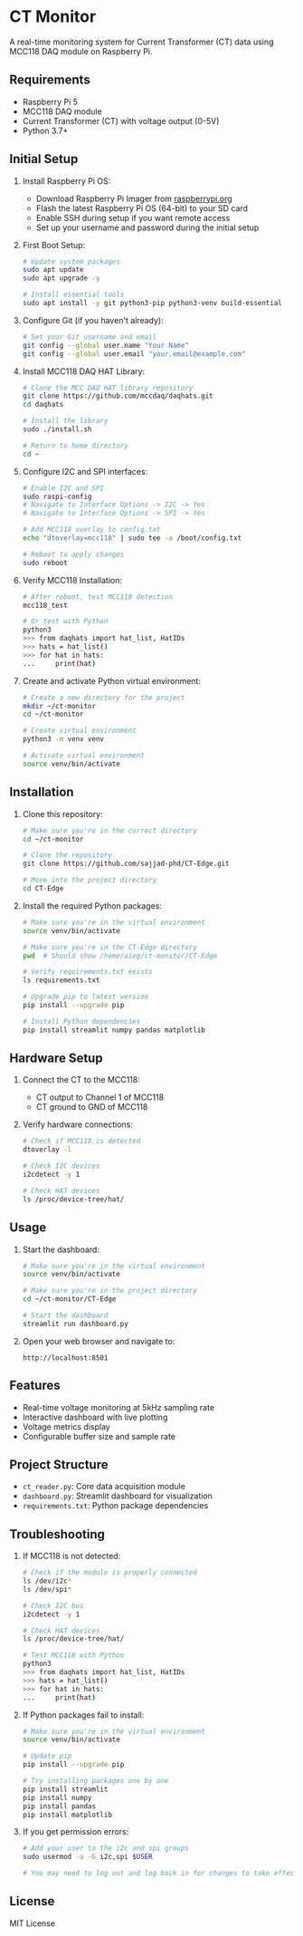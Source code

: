 # CT Monitor

A real-time monitoring system for Current Transformer (CT) data using MCC118 DAQ module on Raspberry Pi.

## Requirements

- Raspberry Pi 5
- MCC118 DAQ module
- Current Transformer (CT) with voltage output (0-5V)
- Python 3.7+

## Initial Setup

1. Install Raspberry Pi OS:
   - Download Raspberry Pi Imager from [raspberrypi.org](https://www.raspberrypi.org/software/)
   - Flash the latest Raspberry Pi OS (64-bit) to your SD card
   - Enable SSH during setup if you want remote access
   - Set up your username and password during the initial setup

2. First Boot Setup:
   ```bash
   # Update system packages
   sudo apt update
   sudo apt upgrade -y
   
   # Install essential tools
   sudo apt install -y git python3-pip python3-venv build-essential
   ```

3. Configure Git (if you haven't already):
   ```bash
   # Set your Git username and email
   git config --global user.name "Your Name"
   git config --global user.email "your.email@example.com"
   ```

4. Install MCC118 DAQ HAT Library:
   ```bash
   # Clone the MCC DAQ HAT library repository
   git clone https://github.com/mccdaq/daqhats.git
   cd daqhats
   
   # Install the library
   sudo ./install.sh
   
   # Return to home directory
   cd ~
   ```

5. Configure I2C and SPI interfaces:
   ```bash
   # Enable I2C and SPI
   sudo raspi-config
   # Navigate to Interface Options -> I2C -> Yes
   # Navigate to Interface Options -> SPI -> Yes
   
   # Add MCC118 overlay to config.txt
   echo "dtoverlay=mcc118" | sudo tee -a /boot/config.txt
   
   # Reboot to apply changes
   sudo reboot
   ```

6. Verify MCC118 Installation:
   ```bash
   # After reboot, test MCC118 detection
   mcc118_test
   
   # Or test with Python
   python3
   >>> from daqhats import hat_list, HatIDs
   >>> hats = hat_list()
   >>> for hat in hats:
   ...     print(hat)
   ```

7. Create and activate Python virtual environment:
   ```bash
   # Create a new directory for the project
   mkdir ~/ct-monitor
   cd ~/ct-monitor
   
   # Create virtual environment
   python3 -m venv venv
   
   # Activate virtual environment
   source venv/bin/activate
   ```

## Installation

1. Clone this repository:
   ```bash
   # Make sure you're in the correct directory
   cd ~/ct-monitor
   
   # Clone the repository
   git clone https://github.com/sajjad-phd/CT-Edge.git
   
   # Move into the project directory
   cd CT-Edge
   ```

2. Install the required Python packages:
   ```bash
   # Make sure you're in the virtual environment
   source venv/bin/activate
   
   # Make sure you're in the CT-Edge directory
   pwd  # Should show /home/aiog/ct-monitor/CT-Edge
   
   # Verify requirements.txt exists
   ls requirements.txt
   
   # Upgrade pip to latest version
   pip install --upgrade pip
   
   # Install Python dependencies
   pip install streamlit numpy pandas matplotlib
   ```

## Hardware Setup

1. Connect the CT to the MCC118:
   - CT output to Channel 1 of MCC118
   - CT ground to GND of MCC118

2. Verify hardware connections:
   ```bash
   # Check if MCC118 is detected
   dtoverlay -l
   
   # Check I2C devices
   i2cdetect -y 1
   
   # Check HAT devices
   ls /proc/device-tree/hat/
   ```

## Usage

1. Start the dashboard:
   ```bash
   # Make sure you're in the virtual environment
   source venv/bin/activate
   
   # Make sure you're in the project directory
   cd ~/ct-monitor/CT-Edge
   
   # Start the dashboard
   streamlit run dashboard.py
   ```

2. Open your web browser and navigate to:
   ```
   http://localhost:8501
   ```

## Features

- Real-time voltage monitoring at 5kHz sampling rate
- Interactive dashboard with live plotting
- Voltage metrics display
- Configurable buffer size and sample rate

## Project Structure

- `ct_reader.py`: Core data acquisition module
- `dashboard.py`: Streamlit dashboard for visualization
- `requirements.txt`: Python package dependencies

## Troubleshooting

1. If MCC118 is not detected:
   ```bash
   # Check if the module is properly connected
   ls /dev/i2c*
   ls /dev/spi*
   
   # Check I2C bus
   i2cdetect -y 1
   
   # Check HAT devices
   ls /proc/device-tree/hat/
   
   # Test MCC118 with Python
   python3
   >>> from daqhats import hat_list, HatIDs
   >>> hats = hat_list()
   >>> for hat in hats:
   ...     print(hat)
   ```

2. If Python packages fail to install:
   ```bash
   # Make sure you're in the virtual environment
   source venv/bin/activate
   
   # Update pip
   pip install --upgrade pip
   
   # Try installing packages one by one
   pip install streamlit
   pip install numpy
   pip install pandas
   pip install matplotlib
   ```

3. If you get permission errors:
   ```bash
   # Add your user to the i2c and spi groups
   sudo usermod -a -G i2c,spi $USER
   
   # You may need to log out and log back in for changes to take effect
   ```

## License

MIT License
